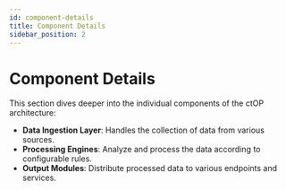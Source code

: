 ```yaml
---
id: component-details
title: Component Details
sidebar_position: 2
---
```


# Component Details

This section dives deeper into the individual components of the ctOP architecture:
- **Data Ingestion Layer**: Handles the collection of data from various sources.
- **Processing Engines**: Analyze and process the data according to configurable rules.
- **Output Modules**: Distribute processed data to various endpoints and services.

